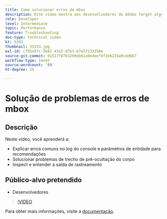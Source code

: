 ```yaml
---
title: Como solucionar erros de mbox
description: Este vídeo mostra aos desenvolvedores do Adobe Target alguns erros comuns de log do console e parâmetros de entidade para recomendações. Saiba como solucionar o problema de trecho de pré-ocultação do corpo e como inspecionar e entender a saída do rastreamento.
role: Developer
level: Intermediate
topic: Performance
feature: Troubleshooting
doc-type: technical video
kt: 5393
thumbnail: 35153.jpg
exl-id: cf95e97c-3b91-43a5-97b1-b7e57133358e
source-git-commit: d1517f0763290eb61a9e4eef4f2eb215a9cdd667
workflow-type: tm+mt
source-wordcount: '89'
ht-degree: 2%

---
```


# Solução de problemas de erros de mbox

## Descrição

Neste vídeo, você aprenderá a:

* Explicar erros comuns no log do console e parâmetros de entidade para recomendações
* Solucionar problemas de trecho de pré-ocultação do corpo
* Inspect e entender a saída de rastreamento

## Público-alvo pretendido

* Desenvolvedores

>[!VIDEO](https://video.tv.adobe.com/v/35153/?quality=12)

Para obter mais informações, visite a [documentação](https://experienceleague.adobe.com/docs/target/using/troubleshoot/troubleshooting-target.html?lang=en).
